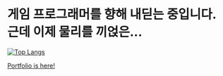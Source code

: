# 게임 프로그래머를 향해 내딛는 중입니다. 근데 이제 물리를 끼얹은...

[![Top Langs](https://github-readme-stats.vercel.app/api/top-langs/?username=hhj3258&layout=compact)](https://github.com/anuraghazra/github-readme-stats)

[Portfolio is here!](https://github.com/hhj3258/Portfolio)
